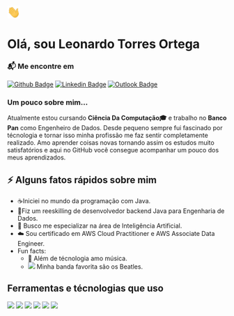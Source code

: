 <img width="30px" margin="0px" src="https://raw.githubusercontent.com/ABSphreak/ABSphreak/master/gifs/Hi.gif">

# Olá, sou Leonardo Torres Ortega

### 📬 Me encontre em
[![Github Badge](https://img.shields.io/badge/GitHub-100000?style=for-the-badge&logo=github&logoColor=white)](https://github.com/LeoTortega) 
[![Linkedin Badge](https://img.shields.io/badge/LinkedIn-0077B5?style=for-the-badge&logo=linkedin&logoColor=white)](https://www.linkedin.com/in/leonardo-torres-ortega-597623176/)
[![Outlook Badge](https://img.shields.io/badge/Microsoft_Outlook-0078D4?style=for-the-badge&logo=microsoft-outlook&logoColor=white)](mailto:leonardo.tortega@outlook.com)
    
### Um pouco sobre mim... 
Atualmente estou cursando **Ciência Da Computação🎓** e trabalho no **Banco Pan** como Engenheiro de Dados. Desde pequeno sempre fui fascinado por técnologia e tornar isso minha profissão me faz sentir completamente realizado. Amo aprender coisas novas tornando assim os estudos muito satisfatórios e aqui no GitHub você consegue acompanhar um pouco dos meus aprendizados.

## ⚡️ Alguns fatos rápidos sobre mim

- ☕Iniciei no mundo da programação com Java.
- 🎲Fiz um reeskilling de desenvolvedor backend Java para Engenharia de Dados.
- 🤖 Busco me especializar na área de Inteligência Artificial.
- ☁️ Sou certificado em AWS Cloud Practitioner e AWS Associate Data Engineer.
- Fun facts:
    * 🎵 Além de técnologia amo música.
    * <img src="https://media.giphy.com/media/xT9DPFoyjP9IqoqAPC/giphy.gif" width="20"> Minha banda favorita são os Beatles.

## Ferramentas e técnologias que uso
<code><img height="30" src="https://img.icons8.com/?size=100&id=13441&format=png&color=000000"></code>
<code><img height="30" src="https://avatars3.githubusercontent.com/u/18133?s=200&v=4"></code>
<code><img height="30" src="https://img.icons8.com/?size=100&id=GPfHz0SM85FX&format=png&color=000000"></code>
<code><img height="30" src="https://img.icons8.com/?size=100&id=33039&format=png&color=000000"></code>
<code><img height="30" src="https://img.icons8.com/?size=100&id=43xm3rJkWjmv&format=png&color=000000"></code>
<code><img height="30" src="https://img.icons8.com/?size=100&id=90519&format=png&color=000000"></code>


